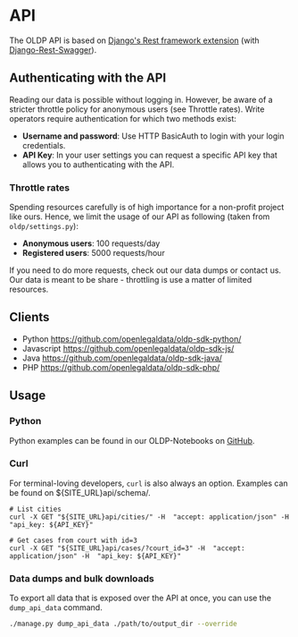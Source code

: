 # API

The OLDP API is based on [Django's Rest framework extension](http://www.django-rest-framework.org/)
(with [Django-Rest-Swagger](https://django-rest-swagger.readthedocs.io/en/latest/)).

## Authenticating with the API

Reading our data is possible without logging in. However, be aware of a stricter throttle policy for anonymous users (see Throttle rates).
Write operators require authentication for which two methods exist:

- **Username and password**: Use HTTP BasicAuth to login with your login credentials.
- **API Key**: In your user settings you can request a specific API key that allows you to authenticating with the API.


### Throttle rates

Spending resources carefully is of high importance for a non-profit project like ours.
Hence, we limit the usage of our API as following (taken from `oldp/settings.py`):

- **Anonymous users**: 100 requests/day
- **Registered users**: 5000 requests/hour

If you need to do more requests, check out our data dumps or contact us.
Our data is meant to be share - throttling is use a matter of limited resources.

## Clients

- Python https://github.com/openlegaldata/oldp-sdk-python/
- Javascript https://github.com/openlegaldata/oldp-sdk-js/
- Java https://github.com/openlegaldata/oldp-sdk-java/
- PHP https://github.com/openlegaldata/oldp-sdk-php/

## Usage

### Python

Python examples can be found in our OLDP-Notebooks on [GitHub](https://github.com/openlegaldata/oldp-notebooks).

### Curl

For terminal-loving developers, `curl` is also always an option.
Examples can be found on ${SITE_URL}api/schema/.

```
# List cities
curl -X GET "${SITE_URL}api/cities/" -H  "accept: application/json" -H  "api_key: ${API_KEY}"

# Get cases from court with id=3
curl -X GET "${SITE_URL}api/cases/?court_id=3" -H  "accept: application/json" -H  "api_key: ${API_KEY}"

```

### Data dumps and bulk downloads

To export all data that is exposed over the API at once, you can use the `dump_api_data` command.

```bash
./manage.py dump_api_data ./path/to/output_dir --override 
``` 
